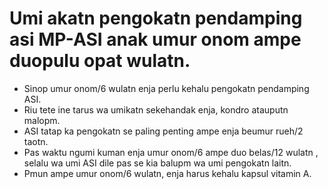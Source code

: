 # Umi akatn pengokatn pendamping asi MP-ASI anak umur onom ampe duopulu opat wulatn.

- Sinop umur onom/6 wulatn enja perlu kehalu pengokatn pendamping ASI.
- Riu tete ine tarus wa umikatn sekehandak enja, kondro atauputn malopm.
- ASI tatap ka pengokatn se paling penting ampe enja beumur rueh/2 taotn.
- Pas waktu ngumi kuman enja umur onom/6 ampe duo belas/12 wulatn , selalu wa umi ASI dile pas se kia balupm wa umi pengokatn laitn.
- Pmun ampe umur onom/6 wulatn, enja harus kehalu kapsul vitamin A.
